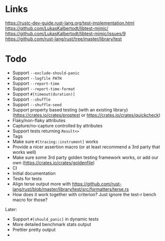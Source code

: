 # Links
https://rustc-dev-guide.rust-lang.org/test-implementation.html
https://github.com/LukasKalbertodt/libtest-mimic/
https://github.com/LukasKalbertodt/libtest-mimic/issues/9
https://github.com/rust-lang/rust/tree/master/library/test

# Todo
- Support `--exclude-should-panic`
- Support `--logfile PATH`
- Support `--report-time`
- Support `--report-time-format`
- Support `#[timeout(duration)]`
- Support `--shuffle`
- Support `--shuffle-seed`
- Support property based testing (with an existing library) (https://crates.io/crates/proptest or https://crates.io/crates/quickcheck)
- Flaky/non-flaky attributes
- Capture/no-capture controlled by attributes
- Support tests returning `Result<>` 
- Tags
- Make sure `#[tracing::instrument]` works
- Provide a nicer assertion macro (or at least recommend a 3rd party that works well)
- Make sure some 3rd party golden testing framework works, or add our own (https://crates.io/crates/goldenfile)
- CI
- Initial documentation
- Tests for tests
- Align terse output more with https://github.com/rust-lang/rust/blob/master/library/test/src/formatters/terse.rs
- How does it work together with criterion? Just ignore the test-r bench macro for those?

Later:
- Support `#[should_panic]` in dynamic tests
- More detailed benchmark stats output 
- Prettier pretty output
- 